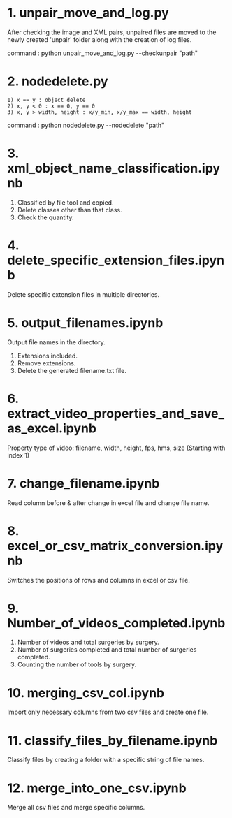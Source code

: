 <readme>



# 1. unpair_move_and_log.py

After checking the image and XML pairs, unpaired files are moved to the newly created 'unpair' folder along with the creation of log files.

command : python unpair_move_and_log.py --checkunpair "path"



# 2. nodedelete.py

	1) x == y : object delete
	2) x, y < 0 : x == 0, y == 0
	3) x, y > width, height : x/y_min, x/y_max == width, height

command : python nodedelete.py --nodedelete "path"



# 3. xml_object_name_classification.ipynb

1) Classified by file tool and copied.
2) Delete classes other than that class.
3) Check the quantity.



# 4. delete_specific_extension_files.ipynb

Delete specific extension files in multiple directories.



# 5. output_filenames.ipynb

Output file names in the directory.

1) Extensions included.
2) Remove extensions.
3) Delete the generated filename.txt file.



# 6. extract_video_properties_and_save_as_excel.ipynb

Property type of video: filename, width, height, fps, hms, size (Starting with index 1)



# 7. change_filename.ipynb

Read column before & after change in excel file and change file name.



# 8. excel_or_csv_matrix_conversion.ipynb

Switches the positions of rows and columns in excel or csv file.



# 9. Number_of_videos_completed.ipynb

1) Number of videos and total surgeries by surgery.
2) Number of surgeries completed and total number of surgeries completed.
3) Counting the number of tools by surgery.



# 10. merging_csv_col.ipynb

Import only necessary columns from two csv files and create one file.



# 11. classify_files_by_filename.ipynb

Classify files by creating a folder with a specific string of file names.



# 12. merge_into_one_csv.ipynb

Merge all csv files and merge specific columns.


